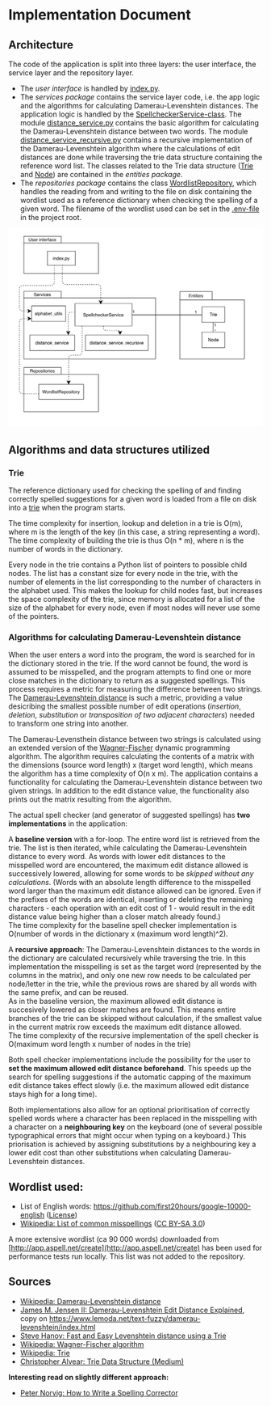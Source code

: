 # Implementation Document

## Architecture

The code of the application is split into three layers: the user interface, the service layer and the repository layer.
- The _user interface_ is handled by [index.py](../src/index.py).
- The _services package_ contains the service layer code, i.e. the app logic and the algorithms for calculating Damerau-Levenshtein distances. The application logic is handled by the [SpellcheckerService-class](../src/services/spellchecker_service.py). The module [distance_service.py](../src/services/distance_service.py) contains the basic algorithm for calculating the Damerau-Levenshtein distance between two words. The module [distance_service_recursive.py](../src/services/distance_service_recursive.py) contains a recursive implementation of the Damerau-Levenshtein algorithm where the calculations of edit distances are done while traversing the trie data structure containing the reference word list. The classes related to the Trie data structure ([Trie](../src/entities/trie.py) and [Node](../src/entities/node.py)) are contained in the _entities package_.  
- The _repositories package_ contains the class [WordlistRepository](../src/repositories/wordlist_repository.py), which handles the reading from and writing to the file on disk containing the wordlist used as a reference dictionary when checking the spelling of a given word. The filename of the wordlist used can be set in the [.env-file](../.env) in the project root.

![Package diagram with classes](./images/spellchecker-package-diagram.png)

## Algorithms and data structures utilized

### Trie

The reference dictionary used for checking the spelling of and finding correctly spelled suggestions for a given word is loaded from a file on disk into a [trie](https://en.wikipedia.org/wiki/Trie) when the program starts. 

The time complexity for insertion, lookup and deletion in a trie is O(m), where m is the length of the key (in this case, a string representing a word). The time complexity of building the trie is thus O(n * m), where n is the number of words in the dictionary.

Every node in the trie contains a Python list of pointers to possible child nodes. The list has a constant size for every node in the trie, with the number of elements in the list corresponding to the number of characters in the alphabet used. This makes the lookup for child nodes fast, but increases the space complexity of the trie, since memory is allocated for a list of the size of the alphabet for every node, even if most nodes will never use some of the pointers.


### Algorithms for calculating Damerau-Levenshtein distance

When the user enters a word into the program, the word is searched for in the dictionary stored in the trie. If the word cannot be found, the word is assumed to be misspelled, and the program attempts to find one or more close matches in the dictionary to return as a suggested spellings. This process requires a metric for measuring the difference between two strings. The [Damerau-Levenshtein distance](https://en.wikipedia.org/wiki/Damerau%E2%80%93Levenshtein_distance) is such a metric, providing a value desicribing the smallest possible number of edit operations (*insertion*, *deletion*, *substitution* or *transposition of two adjacent characters*) needed to transform one string into another.

The Damerau-Levensthein distance between two strings is calculated using an extended version of the [Wagner-Fischer](https://en.wikipedia.org/wiki/Wagner%E2%80%93Fischer_algorithm) dynamic programming algorithm. The algorithm requires calculating the contents of a matrix with the dimensions (source word length) x (target word length), which means the algorithm has a time complexity of O(n x m). The application contains a functionality for calculating the Damerau-Levenshtein distance between two given strings. In addition to the edit distance value, the functionality also prints out the matrix resulting from the algorithm.

The actual spell checker (and generator of suggested spellings) has **two implementations** in the application:

A **baseline version** with a for-loop. The entire word list is retrieved from the trie. The list is then iterated, while calculating the Damerau-Levenshtein distance to every word. As words with lower edit distances to the misspelled word are encountered, the maximum edit distance allowed is successively lowered, allowing for some words to be _skipped without any calculations_. (Words with an absolute length difference to the misspelled word larger than the maximum edit distance allowed can be ignored. Even if the prefixes of the words are identical, inserting or deleting the remaining characters - each operation with an edit cost of 1 - would result in the edit distance value being higher than a closer match already found.)  
The time complexity for the baseline spell checker implementation is O(number of words in the dictionary x (maximum word length)^2).

A **recursive approach**: The Damerau-Levenshtein distances to the words in the dictionary are calculated recursively while traversing the trie. In this implementation the misspelling is set as the target word (represented by the columns in the matrix), and only one new row needs to be calculated per node/letter in the trie, while the previous rows are shared by all words with the same prefix, and can be reused.  
As in the baseline version, the maximum allowed edit distance is succesively lowered as closer matches are found. This means entire branches of the trie can be skipped without calculation, if the smallest value in the current matrix row exceeds the maximum edit distance allowed.  
The time complexity of the recursive implementation of the spell checker is O(maximum word length x number of nodes in the trie)

Both spell checker implementations include the possibility for the user to **set the maximum allowed edit distance beforehand**. This speeds up the search for spelling suggestions if the automatic capping of the maximum edit distance takes effect slowly (i.e. the maximum allowed edit distance stays high for a long time).  

Both implementations also allow for an optional prioritisation of correctly spelled words where a character has been replaced in the misspelling with a character on a **neighbouring key** on the keyboard (one of several possible typographical errors that might occur when typing on a keyboard.) This priorisation is achieved by assigning substitutions by a neighbouring key a lower edit cost than other substitutions when calculating Damerau-Levenshtein distances.

## Wordlist used:

- List of English words: https://github.com/first20hours/google-10000-english ([License](https://github.com/first20hours/google-10000-english/blob/master/LICENSE.md))
- [Wikipedia: List of common misspellings](https://en.wikipedia.org/wiki/Wikipedia:Lists_of_common_misspellings/For_machines) ([CC BY-SA 3.0](https://creativecommons.org/licenses/by-sa/3.0/))  

A more extensive wordlist (ca 90 000 words) downloaded from [http://app.aspell.net/create](http://app.aspell.net/create) has been used for performance tests run locally. This list was not added to the repository.

## Sources

- [Wikipedia: Damerau-Levenshtein distance](https://en.wikipedia.org/wiki/Damerau%E2%80%93Levenshtein_distance)
- [James M. Jensen II: Damerau-Levenshtein Edit Distance Explained](https://web.archive.org/web/20180814145642/https://scarcitycomputing.blogspot.com/2013/04/damerau-levenshtein-edit-distance.html), copy on https://www.lemoda.net/text-fuzzy/damerau-levenshtein/index.html
- [Steve Hanov: Fast and Easy Levenshtein distance using a Trie](http://stevehanov.ca/blog/index.php?id=114)
- [Wikipedia: Wagner-Fischer algorithm](https://en.wikipedia.org/wiki/Wagner%E2%80%93Fischer_algorithm)
- [Wikipedia: Trie](https://en.wikipedia.org/wiki/Trie)
- [Christopher Alvear: Trie Data Structure (Medium)](https://medium.com/smucs/trie-data-structure-fd2de3304e6e)

**Interesting read on slightly different approach:**

- [Peter Norvig: How to Write a Spelling Corrector](https://norvig.com/spell-correct.html)
